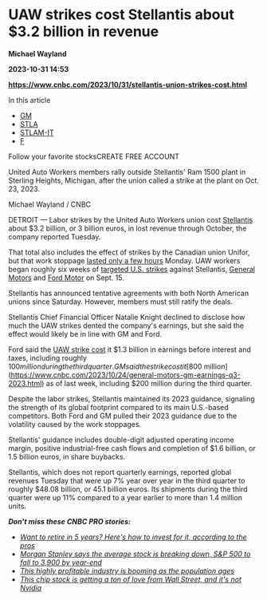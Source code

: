 # UAW strikes cost Stellantis about $3.2 billion in revenue
**Michael Wayland**

**2023-10-31 14:53**

**https://www.cnbc.com/2023/10/31/stellantis-union-strikes-cost.html**

In this article

*   [GM](https://www.cnbc.com/quotes/GM)
*   [STLA](https://www.cnbc.com/quotes/STLA)
*   [STLAM-IT](https://www.cnbc.com/quotes/STLAM-IT)
*   [F](https://www.cnbc.com/quotes/F)

Follow your favorite stocksCREATE FREE ACCOUNT

United Auto Workers members rally outside Stellantis' Ram 1500 plant in Sterling Heights, Michigan, after the union called a strike at the plant on Oct. 23, 2023.

Michael Wayland / CNBC

DETROIT — Labor strikes by the United Auto Workers union cost [Stellantis](https://www.cnbc.com/quotes/STLA/) about $3.2 billion, or 3 billion euros, in lost revenue through October, the company reported Tuesday.

That total also includes the effect of strikes by the Canadian union Unifor, but that work stoppage [lasted only a few hours](https://www.cnbc.com/2023/10/30/canadian-auto-union-initiates-national-strike-at-stellantis.html) Monday. UAW workers began roughly six weeks of [targeted U.S. strikes](https://www.cnbc.com/2023/10/28/uaw-strike-stellantis-union-negotiators-agree-to-terms-of-a-deal.html) against Stellantis, [General Motors](https://www.cnbc.com/quotes/GM/) and [Ford Motor](https://www.cnbc.com/quotes/F/) on Sept. 15.

Stellantis has announced tentative agreements with both North American unions since Saturday. However, members must still ratify the deals.

Stellantis Chief Financial Officer Natalie Knight declined to disclose how much the UAW strikes dented the company's earnings, but she said the effect would likely be in line with GM and Ford.

Ford said the [UAW strike cost](https://www.cnbc.com/2023/10/26/ford-motor-f-earnings-q3-2023.html) it $1.3 billion in earnings before interest and taxes, including roughly $100 million during the third quarter. GM said the strike cost it [$800 million](https://www.cnbc.com/2023/10/24/general-motors-gm-earnings-q3-2023.html) as of last week, including $200 million during the third quarter.

Despite the labor strikes, Stellantis maintained its 2023 guidance, signaling the strength of its global footprint compared to its main U.S.-based competitors. Both Ford and GM pulled their 2023 guidance due to the volatility caused by the work stoppages.

Stellantis' guidance includes double-digit adjusted operating income margin, positive industrial-free cash flows and completion of $1.6 billion, or 1.5 billion euros, in share buybacks.

Stellantis, which does not report quarterly earnings, reported global revenues Tuesday that were up 7% year over year in the third quarter to roughly $48.08 billion, or 45.1 billion euros. Its shipments during the third quarter were up 11% compared to a year earlier to more than 1.4 million units.  
  
_**Don't miss these CNBC PRO stories:**_

*   [_Want to retire in 5 years? Here's how to invest for it, according to the pros_](https://www.cnbc.com/2023/10/16/want-to-retire-in-5-years-heres-how-to-invest-for-it-according-to-the-pros.html)
*   [_Morgan Stanley says the average stock is breaking down, S&P 500 to fall to 3,900 by year-end_](https://www.cnbc.com/2023/10/16/morgan-stanley-says-the-average-stock-is-breaking-down-sp-500-to-fall-to-3900-by-year-end-.html)
*   [_This highly profitable industry is booming as the population ages_](https://www.cnbc.com/2023/10/15/this-highly-profitable-industry-is-booming-as-the-population-ages.html)
*   [_This chip stock is getting a ton of love from Wall Street, and it's not Nvidia_](https://www.cnbc.com/2023/10/20/the-chip-stock-is-getting-a-ton-of-love-from-wall-street-and-its-not-nvidia.html)